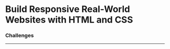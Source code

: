 # Build Responsive Real-World Websites with HTML and CSS



### Challenges 

------

[section 2 - Challenge #1]: https://github.com/AhmedElgarnousy/Kalbonyan-Elmarsos/tree/main/2-Learn_HTML_CSS_Github/1-Build%20Respomsive%20Real-World%20Websites%20with%20HTML%20and%20CSS/01-HTML-Fundamentals/Challenge%231


